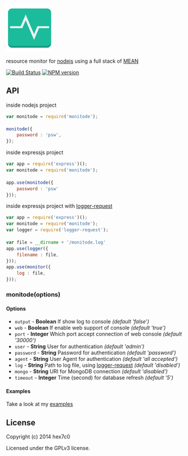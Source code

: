 [![monitode logo](https://raw.githubusercontent.com/hex7c0/monitode/master/public/monitode.png)](https://hex7c0.github.io/monitode/)

resource monitor for [nodejs](http://nodejs.org) using a full stack of [MEAN](http://en.wikipedia.org/wiki/MEAN)

[![Build Status](https://travis-ci.org/hex7c0/monitode.svg?branch=master)](https://travis-ci.org/hex7c0/monitode) [![NPM version](https://badge.fury.io/js/monitode.svg)](http://badge.fury.io/js/monitode)

## API

inside nodejs project
```js
var monitode = require('monitode');

monitode({
    password : 'psw',
});
```

inside expressjs project
```js
var app = require('express')();
var monitode = require('monitode');

app.use(monitode({
    password : 'psw'
}));
```

inside expressjs project with [logger-request](https://github.com/hex7c0/logger-request)
```js
var app = require('express')();
var monitode = require('monitode');
var logger = require('logger-request');

var file = __dirname + '/monitode.log'
app.use(logger({
    filename : file,
}));
app.use(monitor({
    log : file,
}));
```

### monitode(options)

#### Options

 - `output` - **Boolean** If show log to console *(default 'false')*
 - `web` - **Boolean** If enable web support of console *(default 'true')*
 - `port` - **Integer** Which port accept connection of web console *(default '30000')*
 - `user` - **String** User for authentication *(default 'admin')*
 - `password` - **String** Password for authentication *(default 'password')*
 - `agent` - **String** User Agent for authentication *(default 'all accepted')*
 - `log` - **String** Path to log file, using [logger-request](https://github.com/hex7c0/logger-request) *(default 'disabled')*
 - `mongo` - **String** URI for MongoDB connection *(default 'disabled')*
 - `timeout` - **Integer** Time (second) for database refresh *(default '5')*

#### Examples

Take a look at my [examples](https://github.com/hex7c0/monitode/tree/master/examples)

## License
Copyright (c) 2014 hex7c0

Licensed under the GPLv3 license.
